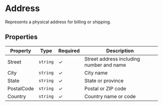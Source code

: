 # Address

Represents a physical address for billing or shipping.

## Properties

| Property | Type | Required | Description |
| ----------------------------------------------------------------- | --------- | -------- | --------------------------------------------------------------------- |
| Street | `string` | ✓ | Street address including number and name |
| City | `string` | ✓ | City name |
| State | `string` | ✓ | State or province |
| PostalCode | `string` | ✓ | Postal or ZIP code |
| Country | `string` | ✓ | Country name or code |